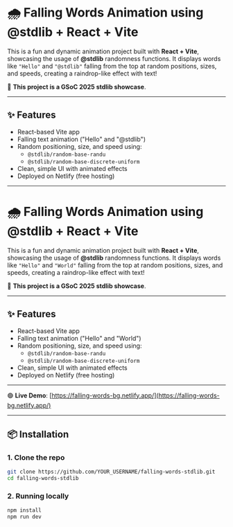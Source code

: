 # 🌧️ Falling Words Animation using @stdlib + React + Vite

This is a fun and dynamic animation project built with **React + Vite**, showcasing the usage of **@stdlib** randomness functions. It displays words like `"Hello"` and `"@stdlib"` falling from the top at random positions, sizes, and speeds, creating a raindrop-like effect with text!

🌟 **This project is a GSoC 2025 stdlib showcase**.

---

## ✨ Features

- React-based Vite app
- Falling text animation ("Hello" and "@stdlib")
- Random positioning, size, and speed using:
  - `@stdlib/random-base-randu`
  - `@stdlib/random-base-discrete-uniform`
- Clean, simple UI with animated effects
- Deployed on Netlify (free hosting)

---

# 🌧️ Falling Words Animation using @stdlib + React + Vite

This is a fun and dynamic animation project built with **React + Vite**, showcasing the usage of **@stdlib** randomness functions. It displays words like `"Hello"` and `"World"` falling from the top at random positions, sizes, and speeds, creating a raindrop-like effect with text!

🌟 **This project is a GSoC 2025 stdlib showcase**.

---

## ✨ Features

- React-based Vite app
- Falling text animation ("Hello" and "World")
- Random positioning, size, and speed using:
  - `@stdlib/random-base-randu`
  - `@stdlib/random-base-discrete-uniform`
- Clean, simple UI with animated effects
- Deployed on Netlify (free hosting)

---

🟢 **Live Demo**: [https://falling-words-bg.netlify.app/](https://falling-words-bg.netlify.app/)

---

## 📦 Installation

### 1. Clone the repo

```bash
git clone https://github.com/YOUR_USERNAME/falling-words-stdlib.git
cd falling-words-stdlib
```

### 2. Running locally

```bash
npm install
npm run dev
```
